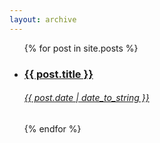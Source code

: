 ```yaml
---
layout: archive
---
```


<ul class="archive">
  {% for post in site.posts %}
    <li>
      <a class="archive-preview" href="{{ post.url }}">
        <div class="d-flex align-items-center justify-content-between">
            <h3>{{ post.title }}</h3>
            <h6>{{ post.date | date_to_string }} </h6>
        </div>
      </a>
    </li>
  {% endfor %}
</ul>